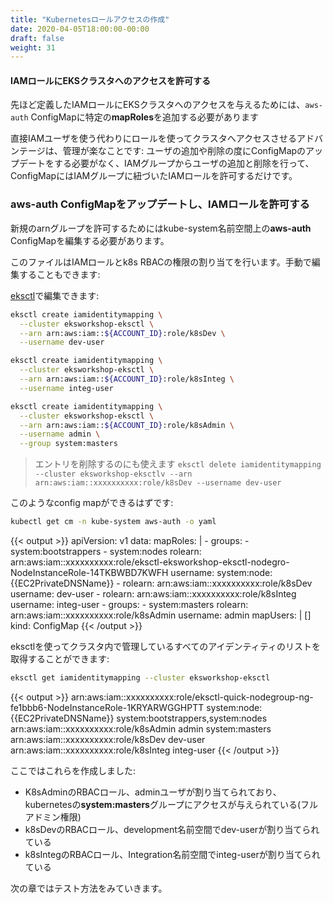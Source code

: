 ```yaml
---
title: "Kubernetesロールアクセスの作成"
date: 2020-04-05T18:00:00-00:00
draft: false
weight: 31
---
```


<!--
#### Gives Access to our IAM Roles to EKS Cluster
-->
#### IAMロールにEKSクラスタへのアクセスを許可する

<!--
In order to gives access to the IAM Roles we defined previously to our EKS cluster, we need to add specific **mapRoles** to the `aws-auth` ConfigMap
-->
先ほど定義したIAMロールにEKSクラスタへのアクセスを与えるためには、`aws-auth` ConfigMapに特定の**mapRoles**を追加する必要があります

<!--
The Advantage of using Role to access the cluster instead of specifying directly IAM users is that it will be easier to manage: 
we won't have to update the ConfigMap each time we want to add or remove users, we will just need to add or remove users from 
the IAM Group and we just configure the ConfigMap to allow the IAM Role associated to the IAM Group.
-->
直接IAMユーザを使う代わりにロールを使ってクラスタへアクセスさせるアドバンテージは、管理が楽なことです:
ユーザの追加や削除の度にConfigMapのアップデートをする必要がなく、IAMグループからユーザの追加と削除を行って、ConfigMapにはIAMグループに紐づいたIAMロールを許可するだけです。

<!--
### Update the aws-auth ConfigMap to allow our IAM roles
-->
### aws-auth ConfigMapをアップデートし、IAMロールを許可する

<!--
The **aws-auth** ConfigMap from the kube-system namespace must be edited in order to allow or new arn Groups.
-->
新規のarnグループを許可するためにはkube-system名前空間上の**aws-auth** ConfigMapを編集する必要があります。

<!--
This file makes the mapping between IAM role and k8S RBAC rights. We can edit it manually:
-->
このファイルはIAMロールとk8s RBACの権限の割り当てを行います。手動で編集することもできます:

<!--
We can edit it using [eksctl](https://github.com/weaveworks/eksctl) :
-->
[eksctl](https://github.com/weaveworks/eksctl)で編集できます:

<!--
```bash
eksctl create iamidentitymapping \
  --cluster eksworkshop-eksctl \
  --arn arn:aws:iam::${ACCOUNT_ID}:role/k8sDev \
  --username dev-user

eksctl create iamidentitymapping \
  --cluster eksworkshop-eksctl \
  --arn arn:aws:iam::${ACCOUNT_ID}:role/k8sInteg \
  --username integ-user

eksctl create iamidentitymapping \
  --cluster eksworkshop-eksctl \
  --arn arn:aws:iam::${ACCOUNT_ID}:role/k8sAdmin \
  --username admin \
  --group system:masters
```
It can also be used to delete entries

`eksctl delete iamidentitymapping --cluster eksworkshop-eksctlv --arn arn:aws:iam::xxxxxxxxxx:role/k8sDev --username dev-user`
-->
```bash
eksctl create iamidentitymapping \
  --cluster eksworkshop-eksctl \
  --arn arn:aws:iam::${ACCOUNT_ID}:role/k8sDev \
  --username dev-user

eksctl create iamidentitymapping \
  --cluster eksworkshop-eksctl \
  --arn arn:aws:iam::${ACCOUNT_ID}:role/k8sInteg \
  --username integ-user

eksctl create iamidentitymapping \
  --cluster eksworkshop-eksctl \
  --arn arn:aws:iam::${ACCOUNT_ID}:role/k8sAdmin \
  --username admin \
  --group system:masters
```
> エントリを削除するのにも使えます
`eksctl delete iamidentitymapping --cluster eksworkshop-eksctlv --arn arn:aws:iam::xxxxxxxxxx:role/k8sDev --username dev-user`

<!--
you should have the config map looking something like:
-->
このようなconfig mapができるはずです:

```bash
kubectl get cm -n kube-system aws-auth -o yaml
```

{{< output >}}
apiVersion: v1
data:
  mapRoles: |
    - groups:
      - system:bootstrappers
      - system:nodes
      rolearn: arn:aws:iam::xxxxxxxxxx:role/eksctl-eksworkshop-eksctl-nodegro-NodeInstanceRole-14TKBWBD7KWFH
      username: system:node:{{EC2PrivateDNSName}}
    - rolearn: arn:aws:iam::xxxxxxxxxx:role/k8sDev
      username: dev-user
    - rolearn: arn:aws:iam::xxxxxxxxxx:role/k8sInteg
      username: integ-user
    - groups:
      - system:masters
      rolearn: arn:aws:iam::xxxxxxxxxx:role/k8sAdmin
      username: admin
  mapUsers: |
    []
kind: ConfigMap
{{< /output >}}

<!--
We can leverage eksctl to get a list of all identity managed in our cluster. Example:
-->
eksctlを使ってクラスタ内で管理しているすべてのアイデンティティのリストを取得することができます:

```bash
eksctl get iamidentitymapping --cluster eksworkshop-eksctl
```

{{< output >}}
arn:aws:iam::xxxxxxxxxx:role/eksctl-quick-nodegroup-ng-fe1bbb6-NodeInstanceRole-1KRYARWGGHPTT	system:node:{{EC2PrivateDNSName}}	system:bootstrappers,system:nodes
arn:aws:iam::xxxxxxxxxx:role/k8sAdmin           admin					system:masters
arn:aws:iam::xxxxxxxxxx:role/k8sDev             dev-user
arn:aws:iam::xxxxxxxxxx:role/k8sInteg           integ-user
{{< /output >}}

<!--
Here we have created:
-->
ここではこれらを作成しました:

<!--
- a RBAC role for K8sAdmin, that we map to admin user and give access to **system:masters** kubernetes Groups (so that it has Full Admin rights)
- a RBAC role for k8sDev that we map on dev-user in development namespace
- a RBAC role for k8sInteg that we map on integ-user in integration namespace
-->
- K8sAdminのRBACロール、adminユーザが割り当てられており、kubernetesの**system:masters**グループにアクセスが与えられている(フルアドミン権限)
- k8sDevのRBACロール、development名前空間でdev-userが割り当てられている
- k8sIntegのRBACロール、Integration名前空間でinteg-userが割り当てられている

<!--
We will see on next section how we can test it.
-->
次の章ではテスト方法をみていきます。
